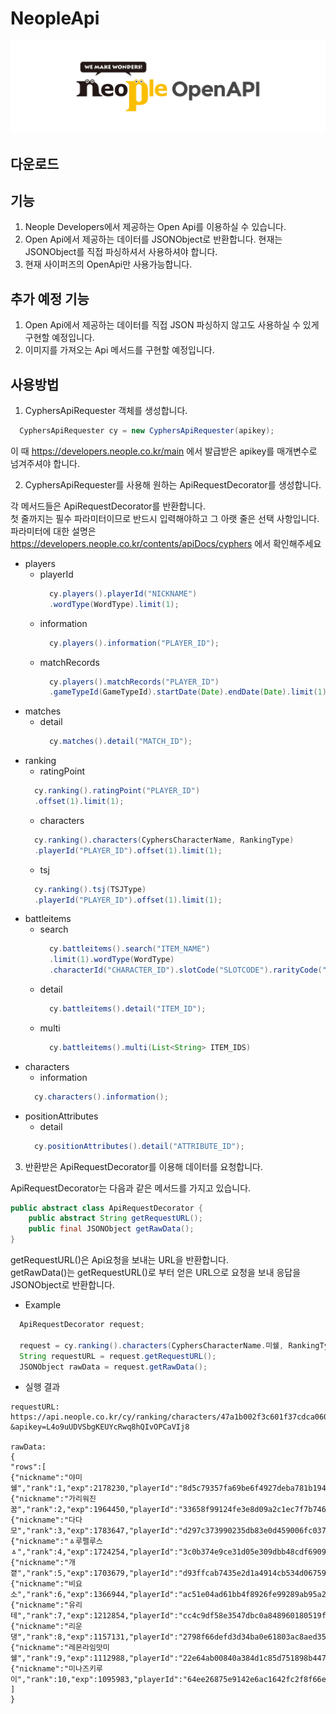 # NeopleApi
[![NeopleOpenApi](/resources/logo_t1.png)](http://developers.neople.co.kr)

## 다운로드

## 기능
1. Neople Developers에서 제공하는 Open Api를 이용하실 수 있습니다.
1. Open Api에서 제공하는 데이터를 JSONObject로 반환합니다. 현재는 JSONObject를 직접 파싱하셔서 사용하셔야 합니다.
1. 현재 사이퍼즈의 OpenApi만 사용가능합니다.

## 추가 예정 기능
1. Open Api에서 제공하는 데이터를 직접 JSON 파싱하지 않고도 사용하실 수 있게 구현할 예정입니다.
1. 이미지를 가져오는 Api 메서드를 구현할 예정입니다.

## 사용방법
1. CyphersApiRequester 객체를 생성합니다.
```Java
  CyphersApiRequester cy = new CyphersApiRequester(apikey);
```
  이 때 https://developers.neople.co.kr/main 에서 발급받은 apikey를 매개변수로 넘겨주셔야 합니다.

2. CyphersApiRequester를 사용해 원하는 ApiRequestDecorator를 생성합니다.

각 메서드들은 ApiRequestDecorator를 반환합니다.</br>
첫 줄까지는 필수 파라미터이므로 반드시 입력해야하고 그 아랫 줄은 선택 사항입니다.</br>
파라미터에 대한 설명은 https://developers.neople.co.kr/contents/apiDocs/cyphers 에서 확인해주세요
* players
  * playerId
    ```Java
      cy.players().playerId("NICKNAME")
      .wordType(WordType).limit(1);
    ```
  * information
    ```Java
      cy.players().information("PLAYER_ID");
    ```
  * matchRecords
    ```Java
      cy.players().matchRecords("PLAYER_ID")
      .gameTypeId(GameTypeId).startDate(Date).endDate(Date).limit(1).next("NEXT_CODE");
    ```
* matches
  * detail
    ```Java
      cy.matches().detail("MATCH_ID");
    ```
* ranking
    * ratingPoint
    ```Java
      cy.ranking().ratingPoint("PLAYER_ID")
      .offset(1).limit(1);
    ```
    * characters
    ```Java
      cy.ranking().characters(CyphersCharacterName, RankingType)
      .playerId("PLAYER_ID").offset(1).limit(1);
    ```
    * tsj
    ```Java
      cy.ranking().tsj(TSJType)
      .playerId("PLAYER_ID").offset(1).limit(1);
    ```
* battleitems
  * search
    ```Java
      cy.battleitems().search("ITEM_NAME")
      .limit(1).wordType(WordType)
      .characterId("CHARACTER_ID").slotCode("SLOTCODE").rarityCode("RARITYCODE").seasonCode("SEASONCODE");
    ```
  * detail
    ```Java
      cy.battleitems().detail("ITEM_ID");
    ```
  * multi
    ```Java
      cy.battleitems().multi(List<String> ITEM_IDS)
    ```
* characters
    * information
    ```Java
      cy.characters().information();
    ```
* positionAttributes
    * detail
    ```Java
      cy.positionAttributes().detail("ATTRIBUTE_ID");
    ```

3. 반환받은 ApiRequestDecorator를 이용해 데이터를 요청합니다.

ApiRequestDecorator는 다음과 같은 메서드를 가지고 있습니다.
```Java
public abstract class ApiRequestDecorator {
	public abstract String getRequestURL();
	public final JSONObject getRawData();	
}
```
getRequestURL()은 Api요청을 보내는 URL을 반환합니다.</br>
getRawData()는 getRequestURL()로 부터 얻은 URL으로 요청을 보내 응답을 JSONObject로 반환합니다.

* Example
```Java
  ApiRequestDecorator request;
  
  request = cy.ranking().characters(CyphersCharacterName.미쉘, RankingType.EXP);
  String requestURL = request.getRequestURL();
  JSONObject rawData = request.getRawData();
```
* 실행 결과
```
requestURL: https://api.neople.co.kr/cy/ranking/characters/47a1b002f3c601f37cdca060b94a0141/exp?&apikey=L4o9uUDVSbgKEUYcRwq8hQIvOPCaVIj8

rawData:
{
"rows":[
{"nickname":"야미쉘","rank":1,"exp":2178230,"playerId":"8d5c79357fa69be6f4927deba781b194"},
{"nickname":"가리워진꿈","rank":2,"exp":1964450,"playerId":"33658f99124fe3e8d09a2c1ec7f7b746"},
{"nickname":"다다모","rank":3,"exp":1783647,"playerId":"d297c373990235db83e0d459006fc037"},
{"nickname":"ㅿ루펠루스ㅿ","rank":4,"exp":1724254,"playerId":"3c0b374e9ce31d05e309dbb48cdf6909"},
{"nickname":"개졑","rank":5,"exp":1703679,"playerId":"d93ffcab7435e2d1a4914cb534d06759"},
{"nickname":"비요소","rank":6,"exp":1366944,"playerId":"ac51e04ad61bb4f8926fe99289ab95a2"},
{"nickname":"유리테","rank":7,"exp":1212854,"playerId":"cc4c9df58e3547dbc0a848960180519f"},
{"nickname":"리운댕","rank":8,"exp":1157131,"playerId":"2798f66defd3d34ba0e61803ac8aed35"},
{"nickname":"레몬라임맛미쉘","rank":9,"exp":1112988,"playerId":"22e64ab00840a384d1c85d751898b447"},
{"nickname":"미나즈키루이","rank":10,"exp":1095983,"playerId":"64ee26875e9142e6ac1642fc2f8f66e0"}
]
}
```
